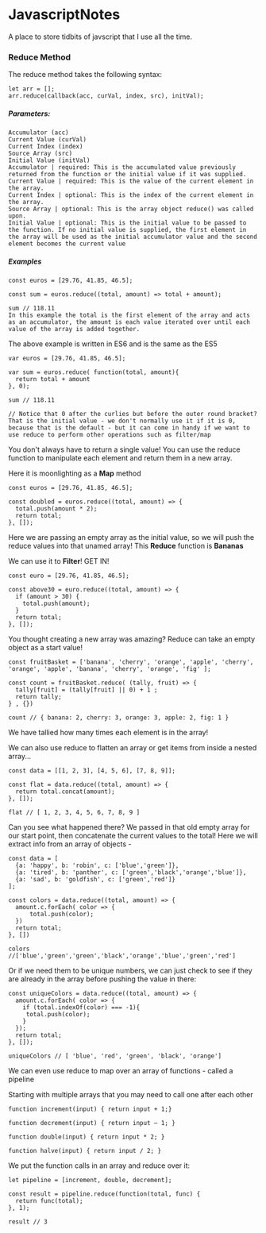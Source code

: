 # JavascriptNotes

A place to store tidbits of javscript that I use all the time.

### Reduce Method

The reduce method takes the following syntax:
```
let arr = [];
arr.reduce(callback(acc, curVal, index, src), initVal); 
```

##### Parameters:
```
Accumulator (acc)
Current Value (curVal)
Current Index (index)
Source Array (src)
Initial Value (initVal)
Accumulator | required: This is the accumulated value previously returned from the function or the initial value if it was supplied.
Current Value | required: This is the value of the current element in the array.
Current Index | optional: This is the index of the current element in the array.
Source Array | optional: This is the array object reduce() was called upon.
Initial Value | optional: This is the initial value to be passed to the function. If no initial value is supplied, the first element in the array will be used as the initial accumulator value and the second element becomes the current value
```

##### Examples
```
const euros = [29.76, 41.85, 46.5];

const sum = euros.reduce((total, amount) => total + amount); 

sum // 118.11
In this example the total is the first element of the array and acts as an accumulator, the amount is each value iterated over until each value of the array is added together. 
```
The above example is written in ES6 and is the same as the ES5 
```
var euros = [29.76, 41.85, 46.5]; 

var sum = euros.reduce( function(total, amount){
  return total + amount
}, 0);

sum // 118.11

// Notice that 0 after the curlies but before the outer round bracket? That is the initial value - we don't normally use it if it is 0, because that is the default - but it can come in handy if we want to use reduce to perform other operations such as filter/map
```
You don't always have to return a single value! You can use the reduce function to manipulate each element and return them in a new array.

Here it is moonlighting as a **Map** method

```
const euros = [29.76, 41.85, 46.5];

const doubled = euros.reduce((total, amount) => {
  total.push(amount * 2);
  return total;
}, []);
```
Here we are passing an empty array as the initial value, so we will push the reduce values into that unamed array! This **Reduce** function is **Bananas**

We can use it to **Filter**! GET IN!

```
const euro = [29.76, 41.85, 46.5];

const above30 = euro.reduce((total, amount) => {
  if (amount > 30) {
    total.push(amount);
  }
  return total;
}, []);
```
You thought creating a new array was amazing? Reduce can take an empty object as a start value!
```
const fruitBasket = ['banana', 'cherry', 'orange', 'apple', 'cherry', 'orange', 'apple', 'banana', 'cherry', 'orange', 'fig' ];

const count = fruitBasket.reduce( (tally, fruit) => {
  tally[fruit] = (tally[fruit] || 0) + 1 ;
  return tally;
} , {})

count // { banana: 2, cherry: 3, orange: 3, apple: 2, fig: 1 }
```
We have tallied how many times each element is in the array!

We can also use reduce to flatten an array or get items from inside a nested array...
```
const data = [[1, 2, 3], [4, 5, 6], [7, 8, 9]];

const flat = data.reduce((total, amount) => {
  return total.concat(amount);
}, []);

flat // [ 1, 2, 3, 4, 5, 6, 7, 8, 9 ]
```
Can you see what happened there? We passed in that old empty array for our start point, then concatenate the current values to the total!
Here we will extract info from an array of objects -
```
const data = [
  {a: 'happy', b: 'robin', c: ['blue','green']}, 
  {a: 'tired', b: 'panther', c: ['green','black','orange','blue']}, 
  {a: 'sad', b: 'goldfish', c: ['green','red']}
];

const colors = data.reduce((total, amount) => {
  amount.c.forEach( color => {
      total.push(color);
  })
  return total;
}, [])

colors //['blue','green','green','black','orange','blue','green','red']
```
Or if we need them to be unique numbers, we can just check to see if they are already in the array before pushing the value in there:
```
const uniqueColors = data.reduce((total, amount) => {
  amount.c.forEach( color => {
    if (total.indexOf(color) === -1){
     total.push(color);
    }
  });
  return total;
}, []);

uniqueColors // [ 'blue', 'red', 'green', 'black', 'orange']
```
We can even use reduce to map over an array of functions - called a pipeline

Starting with multiple arrays that you may need to call one after each other 
```
function increment(input) { return input + 1;}

function decrement(input) { return input — 1; }

function double(input) { return input * 2; }

function halve(input) { return input / 2; }
```
We put the function calls in an array and reduce over it:
```
let pipeline = [increment, double, decrement];

const result = pipeline.reduce(function(total, func) {
  return func(total);
}, 1);

result // 3
```
